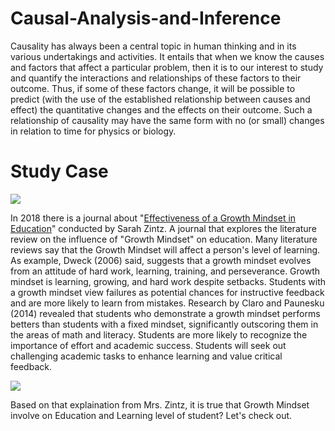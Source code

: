 # Causal-Analysis-and-Inference
Causality has always been a central topic in human thinking and in its various undertakings and activities. It entails that when we know the causes and factors that affect a particular problem, then it is to our interest to study and quantify the interactions and relationships of these factors to their outcome. Thus, if some of these factors change, it will be possible to predict (with the use of the established relationship between causes and effect) the quantitative changes and the effects on their outcome. Such a relationship of causality may have the same form with no (or small) changes in relation to time for physics or biology.

# Study Case
![](https://and-lc.com/wp-content/uploads/2019/06/1qw.png)

In 2018 there is a journal about "[Effectiveness of a Growth Mindset in Education](https://nwcommons.nwciowa.edu/cgi/viewcontent.cgi?article=1090&context=education_masters)" conducted by Sarah Zintz. A journal that explores the literature review on the influence of "Growth Mindset" on education. Many literature reviews say that the Growth Mindset will affect a person's level of learning. As example, Dweck (2006) said, suggests that a growth mindset evolves from an attitude of hard work, learning, training, and perseverance. Growth mindset is learning, growing, and hard work despite setbacks. Students with a growth mindset view failures as potential chances for instructive feedback and are more likely to learn from mistakes. Research by Claro and Paunesku (2014) revealed that students who demonstrate a growth mindset performs betters than students with a fixed mindset, significantly outscoring them in the areas of math and literacy. Students are more likely to recognize the importance of effort and academic success. Students will seek out challenging academic tasks to enhance learning and value critical feedback.

![](https://encrypted-tbn0.gstatic.com/images?q=tbn:ANd9GcR54RjJNN72_yNkBi0m1KLizSOzbvAbTWMpYw&usqp=CAU)

Based on that explaination from Mrs. Zintz, it is true that Growth Mindset involve on Education and Learning level of student? Let's check out.
